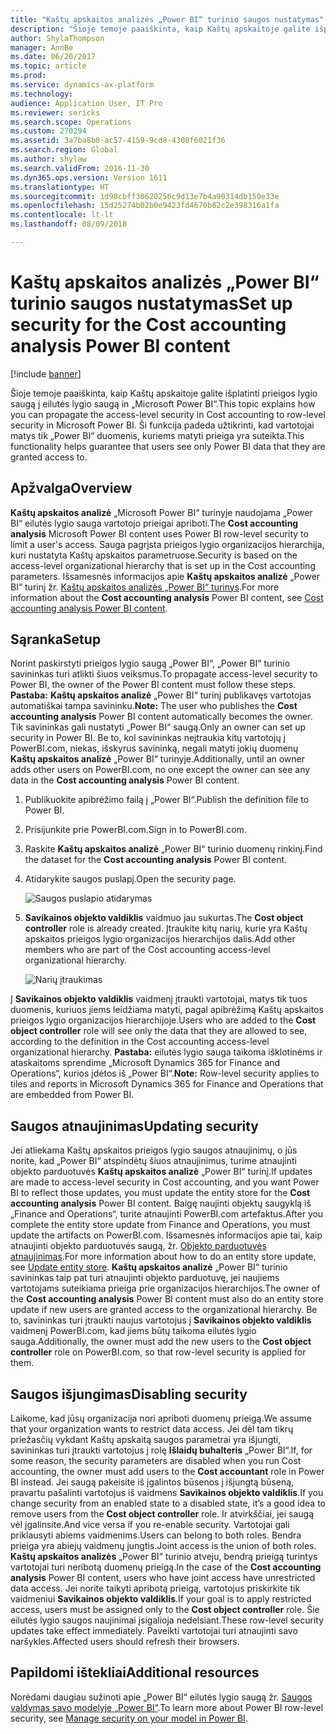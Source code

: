 ```yaml
---
title: "Kaštų apskaitos analizės „Power BI“ turinio saugos nustatymas"
description: "Šioje temoje paaiškinta, kaip Kaštų apskaitoje galite išplatinti prieigos lygio saugą į eilutės lygio saugą in „Microsoft Power BI“. Ši funkcija padeda užtikrinti, kad vartotojai matys tik „Power BI“ duomenis, kuriems matyti prieiga yra suteikta."
author: ShylaThompson
manager: AnnBe
ms.date: 06/20/2017
ms.topic: article
ms.prod: 
ms.service: dynamics-ax-platform
ms.technology: 
audience: Application User, IT Pro
ms.reviewer: sericks
ms.search.scope: Operations
ms.custom: 270294
ms.assetid: 3a7ba8b0-ac57-4159-9cd8-4308f6021f36
ms.search.region: Global
ms.author: shylaw
ms.search.validFrom: 2016-11-30
ms.dyn365.ops.version: Version 1611
ms.translationtype: HT
ms.sourcegitcommit: 1d98cbff30620256c9d13e7b4a90314db150e33e
ms.openlocfilehash: 15d25274b02b0e9423fd4670b82c2e398316a1fa
ms.contentlocale: lt-lt
ms.lasthandoff: 08/09/2018

---
```


# <a name="set-up-security-for-the-cost-accounting-analysis-power-bi-content"></a><span data-ttu-id="b085d-104">Kaštų apskaitos analizės „Power BI“ turinio saugos nustatymas</span><span class="sxs-lookup"><span data-stu-id="b085d-104">Set up security for the Cost accounting analysis Power BI content</span></span>

[!include [banner](../includes/banner.md)]

<span data-ttu-id="b085d-105">Šioje temoje paaiškinta, kaip Kaštų apskaitoje galite išplatinti prieigos lygio saugą į eilutės lygio saugą in „Microsoft Power BI“.</span><span class="sxs-lookup"><span data-stu-id="b085d-105">This topic explains how you can propagate the access-level security in Cost accounting to row-level security in Microsoft Power BI.</span></span> <span data-ttu-id="b085d-106">Ši funkcija padeda užtikrinti, kad vartotojai matys tik „Power BI“ duomenis, kuriems matyti prieiga yra suteikta.</span><span class="sxs-lookup"><span data-stu-id="b085d-106">This functionality helps guarantee that users see only Power BI data that they are granted access to.</span></span>

<a name="overview"></a><span data-ttu-id="b085d-107">Apžvalga</span><span class="sxs-lookup"><span data-stu-id="b085d-107">Overview</span></span>
--------

<span data-ttu-id="b085d-108">**Kaštų apskaitos analizė** „Microsoft Power BI“ turinyje naudojama „Power BI“ eilutės lygio sauga vartotojo prieigai apriboti.</span><span class="sxs-lookup"><span data-stu-id="b085d-108">The **Cost accounting analysis** Microsoft Power BI content uses Power BI row-level security to limit a user's access.</span></span> <span data-ttu-id="b085d-109">Sauga pagrįsta prieigos lygio organizacijos hierarchija, kuri nustatyta Kaštų apskaitos parametruose.</span><span class="sxs-lookup"><span data-stu-id="b085d-109">Security is based on the access-level organizational hierarchy that is set up in the Cost accounting parameters.</span></span> <span data-ttu-id="b085d-110">Išsamesnės informacijos apie **Kaštų apskaitos analizė** „Power BI“ turinį žr. [Kaštų apskaitos analizės „Power BI“ turinys](cost-accounting-analysis-content-pack.md).</span><span class="sxs-lookup"><span data-stu-id="b085d-110">For more information about the **Cost accounting analysis** Power BI content, see [Cost accounting analysis Power BI content](cost-accounting-analysis-content-pack.md).</span></span>

## <a name="setup"></a><span data-ttu-id="b085d-111">Sąranka</span><span class="sxs-lookup"><span data-stu-id="b085d-111">Setup</span></span>
<span data-ttu-id="b085d-112">Norint paskirstyti prieigos lygio saugą „Power BI“, „Power BI“ turinio savininkas turi atlikti šiuos veiksmus.</span><span class="sxs-lookup"><span data-stu-id="b085d-112">To propagate access-level security to Power BI, the owner of the Power BI content must follow these steps.</span></span> <span data-ttu-id="b085d-113">**Pastaba:** **Kaštų apskaitos analizė** „Power BI“ turinį publikavęs vartotojas automatiškai tampa savininku.</span><span class="sxs-lookup"><span data-stu-id="b085d-113">**Note:** The user who publishes the **Cost accounting analysis** Power BI content automatically becomes the owner.</span></span> <span data-ttu-id="b085d-114">Tik savininkas gali nustatyti „Power BI“ saugą.</span><span class="sxs-lookup"><span data-stu-id="b085d-114">Only an owner can set up security in Power BI.</span></span> <span data-ttu-id="b085d-115">Be to, kol savininkas neįtraukia kitų vartotojų į PowerBI.com, niekas, išskyrus savininką, negali matyti jokių duomenų **Kaštų apskaitos analizė** „Power BI“ turinyje.</span><span class="sxs-lookup"><span data-stu-id="b085d-115">Additionally, until an owner adds other users on PowerBI.com, no one except the owner can see any data in the **Cost accounting analysis** Power BI content.</span></span>

1.  <span data-ttu-id="b085d-116">Publikuokite apibrėžimo failą į „Power BI“.</span><span class="sxs-lookup"><span data-stu-id="b085d-116">Publish the definition file to Power BI.</span></span>
2.  <span data-ttu-id="b085d-117">Prisijunkite prie PowerBI.com.</span><span class="sxs-lookup"><span data-stu-id="b085d-117">Sign in to PowerBI.com.</span></span>
3.  <span data-ttu-id="b085d-118">Raskite **Kaštų apskaitos analizė** „Power BI“ turinio duomenų rinkinį.</span><span class="sxs-lookup"><span data-stu-id="b085d-118">Find the dataset for the **Cost accounting analysis** Power BI content.</span></span>
4.  <span data-ttu-id="b085d-119">Atidarykite saugos puslapį.</span><span class="sxs-lookup"><span data-stu-id="b085d-119">Open the security page.</span></span> 

    ![Saugos puslapio atidarymas](./media/CA-picture-1.png)

5.  <span data-ttu-id="b085d-121">**Savikainos objekto valdiklis** vaidmuo jau sukurtas.</span><span class="sxs-lookup"><span data-stu-id="b085d-121">The **Cost object controller** role is already created.</span></span> <span data-ttu-id="b085d-122">Įtraukite kitų narių, kurie yra Kaštų apskaitos prieigos lygio organizacijos hierarchijos dalis.</span><span class="sxs-lookup"><span data-stu-id="b085d-122">Add other members who are part of the Cost accounting access-level organizational hierarchy.</span></span> 

    ![Narių įtraukimas](./media/CA-picture-2.png)

<span data-ttu-id="b085d-124">Į **Savikainos objekto valdiklis** vaidmenį įtraukti vartotojai, matys tik tuos duomenis, kuriuos jiems leidžiama matyti, pagal apibrėžimą Kaštų apskaitos prieigos lygio organizacijos hierarchijoje.</span><span class="sxs-lookup"><span data-stu-id="b085d-124">Users who are added to the **Cost object controller** role will see only the data that they are allowed to see, according to the definition in the Cost accounting access-level organizational hierarchy.</span></span> <span data-ttu-id="b085d-125">**Pastaba:** eilutės lygio sauga taikoma išklotinėms ir ataskaitoms sprendime „Microsoft Dynamics 365 for Finance and Operations“, kurios įdėtos iš „Power BI“.</span><span class="sxs-lookup"><span data-stu-id="b085d-125">**Note:** Row-level security applies to tiles and reports in Microsoft Dynamics 365 for Finance and Operations that are embedded from Power BI.</span></span>

## <a name="updating-security"></a><span data-ttu-id="b085d-126">Saugos atnaujinimas</span><span class="sxs-lookup"><span data-stu-id="b085d-126">Updating security</span></span>
<span data-ttu-id="b085d-127">Jei atliekama Kaštų apskaitos prieigos lygio saugos atnaujinimų, o jūs norite, kad „Power BI“ atspindėtų šiuos atnaujinimus, turime atnaujinti objekto parduotuvės **Kaštų apskaitos analizė** „Power BI“ turinį.</span><span class="sxs-lookup"><span data-stu-id="b085d-127">If updates are made to access-level security in Cost accounting, and you want Power BI to reflect those updates, you must update the entity store for the **Cost accounting analysis** Power BI content.</span></span> <span data-ttu-id="b085d-128">Baigę naujinti objektų saugyklą iš „Finance and Operations“, turite atnaujinti PowerBI.com artefaktus.</span><span class="sxs-lookup"><span data-stu-id="b085d-128">After you complete the entity store update from Finance and Operations, you must update the artifacts on PowerBI.com.</span></span> <span data-ttu-id="b085d-129">Išsamesnės informacijos apie tai, kaip atnaujinti objekto parduotuvės saugą, žr. [Objekto parduotuvės atnaujinimas](power-bi-integration-entity-store.md#update-entity-store).</span><span class="sxs-lookup"><span data-stu-id="b085d-129">For more information about how to do an entity store update, see [Update entity store](power-bi-integration-entity-store.md#update-entity-store).</span></span> <span data-ttu-id="b085d-130">**Kaštų apskaitos analizė** „Power BI“ turinio savininkas taip pat turi atnaujinti objekto parduotuvę, jei naujiems vartotojams suteikiama prieiga prie organizacijos hierarchijos.</span><span class="sxs-lookup"><span data-stu-id="b085d-130">The owner of the **Cost accounting analysis** Power BI content must also do an entity store update if new users are granted access to the organizational hierarchy.</span></span> <span data-ttu-id="b085d-131">Be to, savininkas turi įtraukti naujus vartotojus į **Savikainos objekto valdiklis** vaidmenį PowerBI.com, kad jiems būtų taikoma eilutės lygio sauga.</span><span class="sxs-lookup"><span data-stu-id="b085d-131">Additionally, the owner must add the new users to the **Cost object controller** role on PowerBI.com, so that row-level security is applied for them.</span></span>

## <a name="disabling-security"></a><span data-ttu-id="b085d-132">Saugos išjungimas</span><span class="sxs-lookup"><span data-stu-id="b085d-132">Disabling security</span></span>
<span data-ttu-id="b085d-133">Laikome, kad jūsų organizacija nori apriboti duomenų prieigą.</span><span class="sxs-lookup"><span data-stu-id="b085d-133">We assume that your organization wants to restrict data access.</span></span> <span data-ttu-id="b085d-134">Jei dėl tam tikrų priežasčių vykdant Kaštų apskaitą saugos parametrai yra išjungti, savininkas turi įtraukti vartotojus į rolę **Išlaidų buhalteris** „Power BI“.</span><span class="sxs-lookup"><span data-stu-id="b085d-134">If, for some reason, the security parameters are disabled when you run Cost accounting, the owner must add users to the **Cost accountant** role in Power BI instead.</span></span> <span data-ttu-id="b085d-135">Jei saugą pakeisite iš įgalintos būsenos į išjungtą būseną, pravartu pašalinti vartotojus iš vaidmens **Savikainos objekto valdiklis**.</span><span class="sxs-lookup"><span data-stu-id="b085d-135">If you change security from an enabled state to a disabled state, it’s a good idea to remove users from the **Cost object controller** role.</span></span> <span data-ttu-id="b085d-136">Ir atvirkščiai, jei saugą vėl įgalinsite.</span><span class="sxs-lookup"><span data-stu-id="b085d-136">And vice versa if you re-enable security.</span></span> <span data-ttu-id="b085d-137">Vartotojai gali priklausyti abiems vaidmenims.</span><span class="sxs-lookup"><span data-stu-id="b085d-137">Users can belong to both roles.</span></span> <span data-ttu-id="b085d-138">Bendra prieiga yra abiejų vaidmenų jungtis.</span><span class="sxs-lookup"><span data-stu-id="b085d-138">Joint access is the union of both roles.</span></span> <span data-ttu-id="b085d-139">**Kaštų apskaitos analizės** „Power BI“ turinio atveju, bendrą prieigą turintys vartotojai turi neribotą duomenų prieigą.</span><span class="sxs-lookup"><span data-stu-id="b085d-139">In the case of the **Cost accounting analysis** Power BI content, users who have joint access have unrestricted data access.</span></span> <span data-ttu-id="b085d-140">Jei norite taikyti apribotą prieigą, vartotojus priskirkite tik vaidmeniui **Savikainos objekto valdiklis**.</span><span class="sxs-lookup"><span data-stu-id="b085d-140">If your goal is to apply restricted access, users must be assigned only to the **Cost object controller** role.</span></span> <span data-ttu-id="b085d-141">Šie eilutės lygio saugos naujinimai įsigalioja nedelsiant.</span><span class="sxs-lookup"><span data-stu-id="b085d-141">These row-level security updates take effect immediately.</span></span> <span data-ttu-id="b085d-142">Paveikti vartotojai turi atnaujinti savo naršykles.</span><span class="sxs-lookup"><span data-stu-id="b085d-142">Affected users should refresh their browsers.</span></span>

## <a name="additional-resources"></a><span data-ttu-id="b085d-143">Papildomi ištekliai</span><span class="sxs-lookup"><span data-stu-id="b085d-143">Additional resources</span></span>
<span data-ttu-id="b085d-144">Norėdami daugiau sužinoti apie „Power BI“ eilutės lygio saugą žr. [Saugos valdymas savo modelyje „Power BI“](https://powerbi.microsoft.com/en-us/documentation/powerbi-admin-rls/#manage-security-on-your-model).</span><span class="sxs-lookup"><span data-stu-id="b085d-144">To learn more about Power BI row-level security, see [Manage security on your model in Power BI](https://powerbi.microsoft.com/en-us/documentation/powerbi-admin-rls/#manage-security-on-your-model).</span></span>




